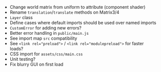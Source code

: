 - Change world matrix from uniform to attribute (component shader)
- Rename `translation`/`translate` methods on Matrix3/4
- `Layer` class
- Define cases where default imports should be used over named imports
- `CustomError` for adding new errors?
- Better error handling in `public/main.js`
- See import map `src` compatibility
- See `<link rel="preload">` / `<link rel="modulepreload">` for faster loads?
- CSS import for `assets/css/main.css`
- Unit testing?
- Fix blurry GUI on first load